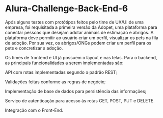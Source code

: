 # Alura-Challenge-Back-End-6

Após alguns testes com protótipos feitos pelo time de UX/UI de uma empresa, foi requisitada a primeira versão da Adopet, uma plataforma para conectar pessoas que desejam adotar animais de estimação e abrigos. A plataforma deve permitir ao usuário criar um perfil, visualizar os pets na fila de adoção. Por sua vez, os abrigos/ONGs podem criar um perfil para os pets e concretizar a adoção.

Os times de frontend e UI já possuem o layout e nas telas. Para o backend, as principais funcionalidades a serem implementadas são:

API com rotas implementadas segundo o padrão REST;

Validações feitas conforme as regras de negócio;

Implementação de base de dados para persistência das informações;

Serviço de autenticação para acesso às rotas GET, POST, PUT e DELETE.

Integração com o Front-End.
